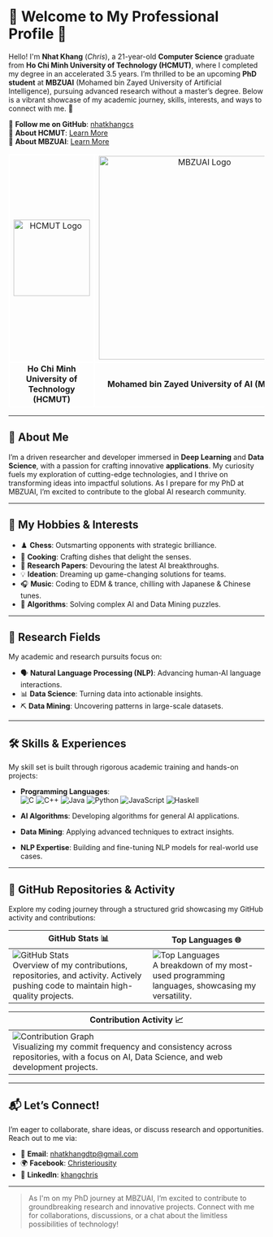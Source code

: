 # 🌟 Welcome to My Professional Profile 🌟

Hello! I'm **Nhat Khang** (_Chris_), a 21-year-old **Computer Science** graduate from **Ho Chi Minh University of Technology (HCMUT)**, where I completed my degree in an accelerated 3.5 years. I’m thrilled to be an upcoming **PhD student** at **MBZUAI** (Mohamed bin Zayed University of Artificial Intelligence), pursuing advanced research without a master’s degree. Below is a vibrant showcase of my academic journey, skills, interests, and ways to connect with me. 🚀

🔗 **Follow me on GitHub**: [nhatkhangcs](https://github.com/nhatkhangcs?tab=followers)  
🔗 **About HCMUT**: [Learn More](https://oisp.hcmut.edu.vn/en/)  
🔗 **About MBZUAI**: [Learn More](https://mbzuai.ac.ae/)

<div align="center">
  <table style="border: none; border-collapse: collapse;">
    <tr>
      <td align="center" style="border: 2px solid white;">
        <img src="https://upload.wikimedia.org/wikipedia/commons/d/de/HCMUT_official_logo.png"
          alt="HCMUT Logo" 
          width=150px
          />
      </td>
      <td align="center" style="border: 2px solid white;">
        <img src="https://ai-nexus.mbzuai.ac.ae/wp-content/themes/ai-nexus/assets/images/nexus/mbzuai-logo.svg" 
          alt="MBZUAI Logo" 
          width=400px
          />
      </td>
    </tr>
    <tr>
      <td align="center" style="border: 2px solid white;"><strong>Ho Chi Minh University of Technology (HCMUT)</strong></td>
      <td align="center" style="border: 2px solid white;"><strong>Mohamed bin Zayed University of AI (MBZUAI)</strong></td>
    </tr>
  </table>
</div>

---

## 🎯 About Me

I’m a driven researcher and developer immersed in **Deep Learning** and **Data Science**, with a passion for crafting innovative **applications**. My curiosity fuels my exploration of cutting-edge technologies, and I thrive on transforming ideas into impactful solutions. As I prepare for my PhD at MBZUAI, I’m excited to contribute to the global AI research community.

---

## 🧩 My Hobbies & Interests

- ♟️ **Chess**: Outsmarting opponents with strategic brilliance.  
- 🍴 **Cooking**: Crafting dishes that delight the senses.  
- 📖 **Research Papers**: Devouring the latest AI breakthroughs.  
- 💡 **Ideation**: Dreaming up game-changing solutions for teams.  
- 🎧 **Music**: Coding to EDM & trance, chilling with Japanese & Chinese tunes.  
- 🧩 **Algorithms**: Solving complex AI and Data Mining puzzles.  

---

## 🔬 Research Fields

My academic and research pursuits focus on:  
- 🗣️ **Natural Language Processing (NLP)**: Advancing human-AI language interactions.  
- 📊 **Data Science**: Turning data into actionable insights.  
- ⛏️ **Data Mining**: Uncovering patterns in large-scale datasets.  

---

## 🛠️ Skills & Experiences

My skill set is built through rigorous academic training and hands-on projects:  
- **Programming Languages**:  
  ![C](https://img.shields.io/badge/-C-00599C?style=flat-square&logo=c) 
  ![C++](https://img.shields.io/badge/-C++-00599C?style=flat-square&logo=c%2B%2B) 
  ![Java](https://img.shields.io/badge/-Java-007396?style=flat-square&logo=java) 
  ![Python](https://img.shields.io/badge/-Python-3776AB?style=flat-square&logo=python) 
  ![JavaScript](https://img.shields.io/badge/-JavaScript-F7DF1E?style=flat-square&logo=javascript) 
  ![Haskell](https://img.shields.io/badge/-Haskell-5D4F85?style=flat-square&logo=haskell)  

- **AI Algorithms**: Developing algorithms for general AI applications.  
- **Data Mining**: Applying advanced techniques to extract insights.  
- **NLP Expertise**: Building and fine-tuning NLP models for real-world use cases.  

---

## 📂 GitHub Repositories & Activity

Explore my coding journey through a structured grid showcasing my GitHub activity and contributions:

| **GitHub Stats** 📊 | **Top Languages** 🌐 |
|---------------------|---------------------|
| ![GitHub Stats](https://github-readme-stats.vercel.app/api?username=nhatkhangcs&show_icons=true&theme=radical) <br> Overview of my contributions, repositories, and activity. Actively pushing code to maintain high-quality projects. | ![Top Languages](https://github-readme-stats.vercel.app/api/top-langs/?username=nhatkhangcs&layout=compact&theme=radical) <br> A breakdown of my most-used programming languages, showcasing my versatility. |

| **Contribution Activity** 📈 |
|-----------------------------|
| ![Contribution Graph](https://ghchart.rshah.org/nhatkhangcs) <br> Visualizing my commit frequency and consistency across repositories, with a focus on AI, Data Science, and web development projects. |


---

## 📬 Let’s Connect!

I’m eager to collaborate, share ideas, or discuss research and opportunities. Reach out to me via:  
- 📧 **Email**: [nhatkhangdtp@gmail.com](mailto:nhatkhangdtp@gmail.com)  
- 🌍 **Facebook**: [Christeriousity](https://www.facebook.com/Christeriousity/)  
- 💼 **LinkedIn**: [khangchris](https://www.linkedin.com/in/khangchris/)  

---

> As I'm on my PhD journey at MBZUAI, I’m excited to contribute to groundbreaking research and innovative projects. Connect with me for collaborations, discussions, or a chat about the limitless possibilities of technology!

